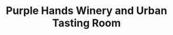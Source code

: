 ---
title: "Purple Hands Winery and Urban Tasting Room"
url: /dundee/purple-hands-winery-and-urban-tasting-room/
shop: Wein
---